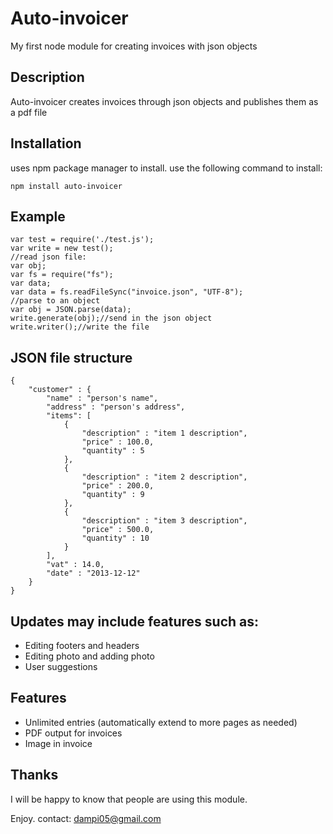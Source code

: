 # Auto-invoicer
My first node module for creating invoices with json objects

## Description

Auto-invoicer creates invoices through json objects and publishes them as a pdf file

## Installation

uses npm package manager to install. use the following command to install:

    npm install auto-invoicer
    
## Example

	var test = require('./test.js');
	var write = new test();
	//read json file:
	var obj;
	var fs = require("fs");
	var data;
	var data = fs.readFileSync("invoice.json", "UTF-8");
	//parse to an object
	var obj = JSON.parse(data);
	write.generate(obj);//send in the json object
	write.writer();//write the file

## JSON file structure

	{
		"customer" : {
			"name" : "person's name",
			"address" : "person's address",
			"items": [
				{
					"description" : "item 1 description",
					"price" : 100.0,
					"quantity" : 5
				},
				{
					"description" : "item 2 description",
					"price" : 200.0,
					"quantity" : 9
				},
				{
					"description" : "item 3 description",
					"price" : 500.0,
					"quantity" : 10
				}
			],
			"vat" : 14.0,
			"date" : "2013-12-12"
		}
	}
	
## Updates may include features such as:
 - Editing footers and headers
 - Editing photo and adding photo
 - User suggestions
	
## Features
 - Unlimited entries (automatically extend to more pages as needed)
 - PDF output for invoices
 - Image in invoice

## Thanks

I will be happy to know that people are using this module.

<!--Special thanks to [Omniref](https://www.omniref.com) for adding this project to their website.
-->
Enjoy.
contact: dampi05@gmail.com
